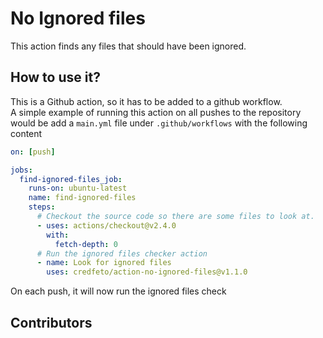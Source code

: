 # No Ignored files

This action finds any files that should have been ignored.

## How to use it?
This is a Github action, so it has to be added to a github workflow.  
A simple example of running this action on all pushes to the repository would be
add a `main.yml` file under `.github/workflows` with the following content
```yaml
on: [push]

jobs:
  find-ignored-files_job:
    runs-on: ubuntu-latest
    name: find-ignored-files
    steps:
      # Checkout the source code so there are some files to look at.
      - uses: actions/checkout@v2.4.0
        with:
          fetch-depth: 0
      # Run the ignored files checker action
      - name: Look for ignored files
        uses: credfeto/action-no-ignored-files@v1.1.0
```

On each push, it will now run the ignored files check

## Contributors

<!-- ALL-CONTRIBUTORS-LIST:START - Do not remove or modify this section -->
<!-- prettier-ignore-start -->
<!-- markdownlint-disable -->

<!-- markdownlint-restore -->
<!-- prettier-ignore-end -->

<!-- ALL-CONTRIBUTORS-LIST:END -->